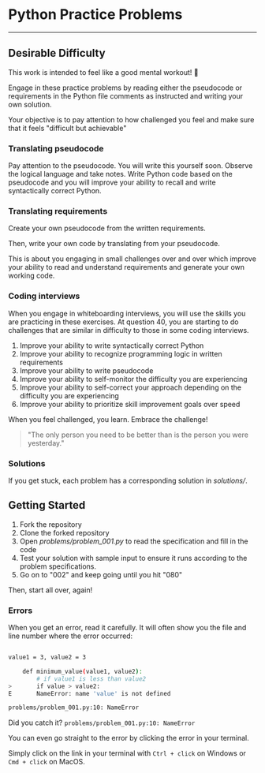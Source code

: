 # Python Practice Problems

---

## Desirable Difficulty

This work is intended to feel like a good mental workout! 🧠

Engage in these practice problems by reading either the pseudocode or
requirements in the Python file comments as instructed and writing your own
solution.

Your objective is to pay attention to how challenged you feel and make sure that
it feels "difficult but achievable"

### Translating pseudocode

Pay attention to the pseudocode. You will write this yourself soon. Observe the
logical language and take notes. Write Python code based on the pseudocode and
you will improve your ability to recall and write syntactically correct Python.

### Translating requirements

Create your own pseudocode from the written requirements.

Then, write your own code by translating from your pseudocode.

This is about you engaging in small challenges over and over which improve your
ability to read and understand requirements and generate your own working code.

### Coding interviews

When you engage in whiteboarding interviews, you will use the skills you are
practicing in these exercises. At question 40, you are starting to do challenges
that are similar in difficulty to those in some coding interviews.

1. Improve your ability to write syntactically correct Python
1. Improve your ability to recognize programming logic in written requirements
1. Improve your ability to write pseudocode
1. Improve your ability to self-monitor the difficulty you are experiencing
1. Improve your ability to self-correct your approach depending on the
   difficulty you are experiencing
1. Improve your ability to prioritize skill improvement goals over speed

When you feel challenged, you learn. Embrace the challenge!

> "The only person you need to be better than is the person you were yesterday."

### Solutions

If you get stuck, each problem has a corresponding solution in _solutions/_.

## Getting Started

1. Fork the repository
2. Clone the forked repository
3. Open _problems/problem_001.py_ to read the specification and fill in the code
4. Test your solution with sample input to ensure it runs according to the 
problem specifications.
5. Go on to "002" and keep going until you hit "080"

Then, start all over, again!

### Errors

When you get an error, read it carefully. It will often show you the file and line number where the error occurred:

```bash

value1 = 3, value2 = 3

    def minimum_value(value1, value2):
        # if value1 is less than value2
>       if value > value2:
E       NameError: name 'value' is not defined

problems/problem_001.py:10: NameError

```

Did you catch it? `problems/problem_001.py:10: NameError`

You can even go straight to the error by clicking the error in your terminal.

Simply click on the link in your terminal with `Ctrl + click` on Windows or `Cmd + click` on MacOS.
